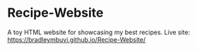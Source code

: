 # Recipe-Website
A toy HTML website for showcasing my best recipes.
Live site: https://bradleymbuvi.github.io/Recipe-Website/